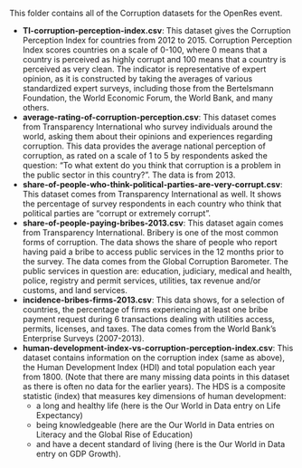 This folder contains all of the Corruption datasets for the OpenRes event.

* __TI-corruption-perception-index.csv__: 
This dataset gives the Corruption Perception Index for countries from 2012 to 2015. Corruption Perception Index scores countries on a scale of 0-100, where 0 means that a country is perceived as highly corrupt and 100 means that a country is perceived as very clean. The indicator is representative of expert opinion, as it is constructed by taking the averages of various standardized expert surveys, including those from the Bertelsmann Foundation, the World Economic Forum, the World Bank, and many others.  
* __average-rating-of-corruption-perception.csv__:
This dataset comes from Transparency International who survey individuals around the world, asking them about their opinions and experiences regarding corruption. This data provides the average national perception of corruption, as rated on a scale of 1 to 5 by respondents asked the question: “To what extent do you think that corruption is a problem in the public sector in this country?”. The data is from 2013.
* __share-of-people-who-think-political-parties-are-very-corrupt.csv__:
This dataset comes from Transparency International as well. It shows the percentage of survey respondents in each country who think that political parties are “corrupt or extremely corrupt”.
* __share-of-people-paying-bribes-2013.csv__:
This dataset again comes from Transparency International. Bribery is one of the most common forms of corruption. The data shows the share of people who report having paid a bribe to access public services in the 12 months prior to the survey. The data comes from the Global Corruption Barometer. The public services in question are: education, judiciary, medical and health, police, registry and permit services, utilities, tax revenue and/or customs, and land services.
* __incidence-bribes-firms-2013.csv__:
This data shows, for a selection of countries, the percentage of firms experiencing at least one bribe payment request during 6 transactions dealing with utilities access, permits, licenses, and taxes. The data comes from the World Bank’s Enterprise Surveys (2007-2013).
* __human-development-index-vs-corruption-perception-index.csv__:
This dataset contains information on the corruption index (same as above), the Human Development Index (HDI) and total population each year from 1800. (Note that there are many missing data points in this dataset as there is often no data for the earlier years). The HDS is a composite statistic (index) that measures key dimensions of human development:
  * a long and healthy life (here is the Our World in Data entry on Life Expectancy)
  * being knowledgeable (here are the Our World in Data entries on Literacy and the Global Rise of Education)
  * and have a decent standard of living (here is the Our World in Data entry on GDP Growth).
